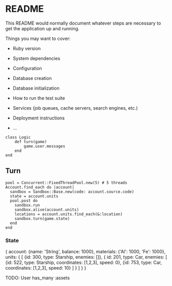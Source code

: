 # README

This README would normally document whatever steps are necessary to get the
application up and running.

Things you may want to cover:

* Ruby version

* System dependencies

* Configuration

* Database creation

* Database initialization

* How to run the test suite

* Services (job queues, cache servers, search engines, etc.)

* Deployment instructions

* ...

```
class Logic
    def turn(game)
        game.user.messages
    end
end
```

## Turn
```
pool = Concurrent::FixedThreadPool.new(5) # 5 threads
Account.find_each do |account|
  sandbox = Sandbox::Base.new(code: account.source.code)
  state = account.units
  pool.post do
    sandbox.run
    sandbox.alive(account.units)
    locations = account.units.find_each(&:location)
    sandbox.turn(game.state)
  end  
end
```

### State
{
  account: {name: 'String', balance: 1000},
  materials: {'Al': 1000, 'Fe': 1000},
  units: {
    [
      {id: 300, type: Starship, enemies: []},
      {
        id: 201, type: Car,
        enemies: [
          {id: 522, type: Starship, coordinates: [1,2,3], speed: 0},
          {id: 753, type: Car, coordinates: [1,2,3], speed: 10}
        ]
      }
    ]
  }
}

TODO:
User has_many :assets
